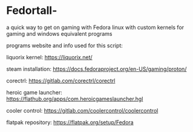 # Fedortall-
a quick way to get on gaming with Fedora linux with custom kernels for gaming and windows equivalent programs

programs website and info used for this script:

liquorix kernel: https://liquorix.net/

steam installation: https://docs.fedoraproject.org/en-US/gaming/proton/

corectrl: https://gitlab.com/corectrl/corectrl

heroic game launcher: https://flathub.org/apps/com.heroicgameslauncher.hgl

cooler control: https://gitlab.com/coolercontrol/coolercontrol

flatpak repository: https://flatpak.org/setup/Fedora
